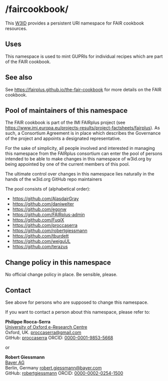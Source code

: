 # /faircookbook/
This [W3ID](https://w3id.org) provides a persistent URI namespace for FAIR cookbook resources.

## Uses
This namespace is used to mint GUPRIs for individual recipes which are part of the FAIR cookbook. 

## See also
See <https://fairplus.github.io/the-fair-cookbook> for more details on the FAIR cookbook. 

## Pool of maintainers of this namespace
The FAIR cookbook is part of the IMI FAIRplus project (see <https://www.imi.europa.eu/projects-results/project-factsheets/fairplus>). As such, a Consortium Agreement is in place which describes the Governance of the project and appoints a designated representative.

For the sake of simplicity, all people involved and interested in managing this namespace from the FAIRplus consortium can enter the pool of persons intended to be able to make changes in this namespace of w3id.org by being appointed by one of the current members of this pool.

The ultimate control over changes in this namespace lies naturally in the hands of the w3id.org GitHub repo maintainers 

The pool consists of (alphabetical order):

* https://github.com/AlasdairGray
* https://github.com/daniwelter
* https://github.com/egonw
* https://github.com/FAIRplus-admin
* https://github.com/FuqiX
* https://github.com/proccaserra
* https://github.com/robertgiessmann
* https://github.com/tburdett
* https://github.com/weiguUL
* https://github.com/terazus

## Change policy in this namespace
No official change policy in place. Be sensible, please.

## Contact
See above for persons who are supposed to change this namespace. 

If you want to contact a person about this namespace, please refer to:

**Philippe Rocca-Serra**  
[University of Oxford e-Research Centre](https://oerc.ox.ac.uk/)  
Oxford, UK.
<proccaserra@gmail.com>  
GitHub: [proccaserra](https://github.com/proccaserra)
ORCID: [0000-0001-9853-5668](https://orcid.org/0000-0001-9853-5668) 

or 

**Robert Giessmann**  
[Bayer AG](https://www.bayer.com)  
Berlin, Germany
<robert.giessmann@bayer.com>  
GitHub: [robertgiessmann](https://github.com/robertgiessmann)
ORCID: [0000-0002-0254-1500](https://orcid.org/0000-0002-0254-1500)  

